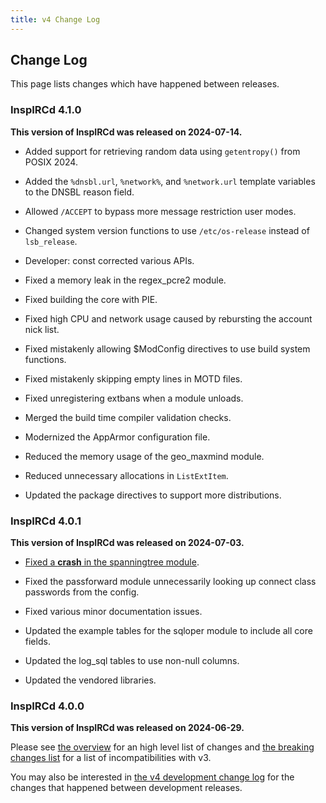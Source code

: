 ```yaml
---
title: v4 Change Log
---
```


## Change Log

This page lists changes which have happened between releases.

### InspIRCd 4.1.0

**This version of InspIRCd was released on 2024-07-14.**

- Added support for retrieving random data using `getentropy()` from POSIX 2024.

- Added the `%dnsbl.url`, `%network%`, and `%network.url` template variables to the DNSBL reason field.

- Allowed `/ACCEPT` to bypass more message restriction user modes.

- Changed system version functions to use `/etc/os-release` instead of `lsb_release`.

- Developer: const corrected various APIs.

- Fixed a memory leak in the regex_pcre2 module.

- Fixed building the core with PIE.

- Fixed high CPU and network usage caused by rebursting the account nick list.

- Fixed mistakenly allowing $ModConfig directives to use build system functions.

- Fixed mistakenly skipping empty lines in MOTD files.

- Fixed unregistering extbans when a module unloads.

- Merged the build time compiler validation checks.

- Modernized the AppArmor configuration file.

- Reduced the memory usage of the geo_maxmind module.

- Reduced unnecessary allocations in `ListExtItem`.

- Updated the package directives to support more distributions.

### InspIRCd 4.0.1

**This version of InspIRCd was released on 2024-07-03.**

- [Fixed a **crash** in the spanningtree module](/security/2024-01).

- Fixed the passforward module unnecessarily looking up connect class passwords from the config.

- Fixed various minor documentation issues.

- Updated the example tables for the sqloper module to include all core fields.

- Updated the log_sql tables to use non-null columns.

- Updated the vendored libraries.

### InspIRCd 4.0.0

**This version of InspIRCd was released on 2024-06-29.**

Please see [the overview](/4/overview) for an high level list of changes and [the breaking changes list](/4/breaking-changes) for a list of incompatibilities with v3.

You may also be interested in [the v4 development change log](/4/change-log-dev) for the changes that happened between development releases.
